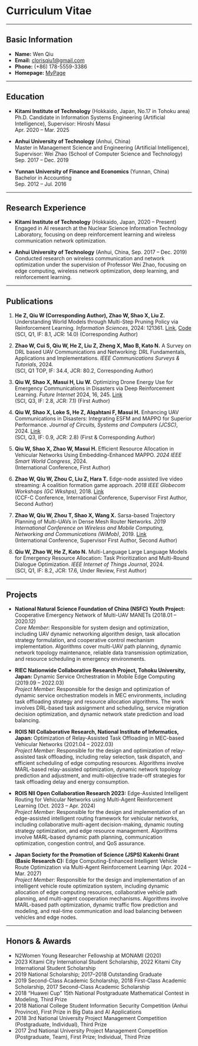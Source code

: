 # Curriculum Vitae

---

## Basic Information

- **Name:** Wen Qiu  
- **Email:** clorisqiu1@gmail.com  
- **Phone:** (+86) 178-5559-3386  
- **Homepage:** [MyPage](https://clorisqiu1.github.io/)

---

## Education

- **Kitami Institute of Technology** (Hokkaido, Japan, No.17 in Tohoku area)  
  Ph.D. Candidate in Information Systems Engineering (Artificial Intelligence), Supervisor: Hiroshi Masui  
  Apr. 2020 – Mar. 2025

- **Anhui University of Technology** (Anhui, China)  
  Master in Management Science and Engineering (Artificial Intelligence), Supervisor: Wei Zhao (School of Computer Science and Technology)  
  Sep. 2017 – Dec. 2019

- **Yunnan University of Finance and Economics** (Yunnan, China)  
  Bachelor in Accounting  
  Sep. 2012 – Jul. 2016

---

## Research Experience

- **Kitami Institute of Technology** (Hokkaido, Japan, 2020 – Present)  
  Engaged in AI research at the Nuclear Science Information Technology Laboratory, focusing on deep reinforcement learning and wireless communication network optimization.

- **Anhui University of Technology** (Anhui, China, Sep. 2017 – Dec. 2019)  
  Conducted research on wireless communication and network optimization under the supervision of Professor Wei Zhao, focusing on edge computing, wireless network optimization, deep learning, and reinforcement learning.

---

## Publications

1. **He Z, Qiu W (Corresponding Author), Zhao W, Shao X, Liu Z.** Understanding World Models through Multi-Step Pruning Policy via Reinforcement Learning. *Information Sciences*, 2024: 121361. [Link](https://www.sciencedirect.com/science/article/abs/pii/S0020025524012751), [Code](https://github.com/tinyzqh/MSPP)  
   (SCI, Q1, IF: 8.1, JCR: 14.0) (Corresponding Author)

2. **Zhao W, Cui S, Qiu W, He Z, Liu Z, Zheng X, Mao B, Kato N.** A Survey on DRL based UAV Communications and Networking: DRL Fundamentals, Applications and Implementations. *IEEE Communications Surveys & Tutorials*, 2024.  
   (SCI, Q1 TOP, IF: 34.4, JCR: 80.2, Corresponding Author)

3. **Qiu W, Shao X, Masui H, Liu W.** Optimizing Drone Energy Use for Emergency Communications in Disasters via Deep Reinforcement Learning. *Future Internet* 2024, 16, 245. [Link](https://www.mdpi.com/1999-5903/16/7/245)  
   (SCI, Q3, IF: 2.8, JCR: 7.1) (First Author)

4. **Qiu W, Shao X, Loke S, He Z, Alqahtani F, Masui H.** Enhancing UAV Communications in Disasters: Integrating ESFM and MAPPO for Superior Performance. *Journal of Circuits, Systems and Computers (JCSC)*, 2024. [Link](https://doi.org/10.1142/S0218126625501129)  
   (SCI, Q3, IF: 0.9, JCR: 2.8) (First & Corresponding Author)

5. **Qiu W, Shao X, Zhao W, Masui H.** Efficient Resource Allocation in Vehicular Networks Using Embedding-Enhanced MAPPO. *2024 IEEE Smart World Congress*, 2024.  
   (International Conference, First Author)

6. **Zhao W, Qiu W, Zhou C, Liu Z, Hara T.** Edge-node assisted live video streaming: A coalition formation game approach. *2018 IEEE Globecom Workshops (GC Wkshps)*, 2018. [Link](https://ieeexplore.ieee.org/document/8644422)  
   (CCF-C Conference, International Conference, Supervisor First Author, Second Author)

7. **Zhao W, Qiu W, Zhou T, Shao X, Wang X.** Sarsa-based Trajectory Planning of Multi-UAVs in Dense Mesh Router Networks. *2019 International Conference on Wireless and Mobile Computing, Networking and Communications (WiMob)*, 2019. [Link](https://ieeexplore.ieee.org/document/8923410)  
   (International Conference, Supervisor First Author, Second Author)

8. **Qiu W, Zhao W, He Z, Kato N.** Multi-Language Large Language Models for Emergency Resource Allocation: Task Prioritization and Multi-Round Dialogue Optimization. *IEEE Internet of Things Journal*, 2024.  
   (SCI, Q1, IF: 8.2, JCR: 17.6, Under Review, First Author)

---

## Projects

- **National Natural Science Foundation of China (NSFC) Youth Project:** Cooperative Emergency Network of Multi-UAV MANETs (2018.01 – 2020.12)  
  *Core Member*: Responsible for system design and optimization, including UAV dynamic networking algorithm design, task allocation strategy formulation, and cooperative control mechanism implementation. Algorithms cover multi-UAV path planning, dynamic network topology maintenance, reliable data transmission optimization, and resource scheduling in emergency environments.

- **RIEC Nationwide Collaborative Research Project, Tohoku University, Japan:** Dynamic Service Orchestration in Mobile Edge Computing (2019.09 – 2022.03)  
  *Project Member*: Responsible for the design and optimization of dynamic service orchestration models in MEC environments, including task offloading strategy and resource allocation algorithms. The work involves DRL-based task assignment and scheduling, service migration decision optimization, and dynamic network state prediction and load balancing.

- **ROIS NII Collaborative Research, National Institute of Informatics, Japan:** Optimization of Relay-Assisted Task Offloading in MEC-based Vehicular Networks (2021.04 – 2022.03)  
  *Project Member*: Responsible for the design and optimization of relay-assisted task offloading, including relay selection, task dispatch, and efficient scheduling of edge computing resources. Algorithms involve MARL-based relay-assisted optimization, dynamic network topology prediction and adjustment, and multi-objective trade-off strategies for task offloading delay and energy consumption.

- **ROIS NII Open Collaboration Research 2023:** Edge-Assisted Intelligent Routing for Vehicular Networks using Multi-Agent Reinforcement Learning (Oct. 2023 – Apr. 2024)  
  *Project Member*: Responsible for the design and implementation of an edge-assisted intelligent routing framework for vehicular networks, including collaborative multi-agent decision-making, dynamic routing strategy optimization, and edge resource management. Algorithms involve MARL-based dynamic path planning, communication optimization, congestion control, and QoS assurance.

- **Japan Society for the Promotion of Science (JSPS) Kakenhi Grant (Basic Research C):** Edge Computing-Enhanced Intelligent Vehicle Route Optimization via Multi-Agent Reinforcement Learning (Apr. 2024 – Mar. 2027)  
  *Project Member*: Responsible for the design and implementation of an intelligent vehicle route optimization system, including dynamic allocation of edge computing resources, collaborative vehicle path planning, and multi-agent cooperation mechanisms. Algorithms involve MARL-based path optimization, dynamic traffic flow prediction and modeling, and real-time communication and load balancing between vehicles and edge nodes.

---

## Honors & Awards

- N2Women Young Researcher Fellowship at MONAMI (2020)
- 2023 Kitami City International Student Scholarship, 2022 Kitami City International Student Scholarship
- 2019 National Scholarship; 2017–2018 Outstanding Graduate
- 2019 Second-Class Academic Scholarship, 2018 First-Class Academic Scholarship, 2017 Second-Class Academic Scholarship
- 2018 “Huawei Cup” 15th National Postgraduate Mathematical Contest in Modeling, Third Prize
- 2018 National College Student Information Security Competition (Anhui Province), First Prize in Big Data and AI Applications
- 2018 3rd National University Project Management Competition (Postgraduate, Individual), Third Prize
- 2017 2nd National University Project Management Competition (Postgraduate, Team), First Prize; Individual, Third Prize

